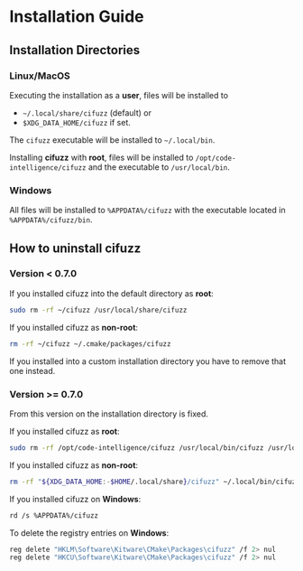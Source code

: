 # Installation Guide

## Installation Directories

### Linux/MacOS

Executing the installation as a **user**, files will be installed to

* `~/.local/share/cifuzz` (default) or
* `$XDG_DATA_HOME/cifuzz` if set.

The `cifuzz` executable will be installed to `~/.local/bin`.

Installing **cifuzz** with **root**, files will be installed to
`/opt/code-intelligence/cifuzz` and the executable to `/usr/local/bin`.

### Windows

All files will be installed to `%APPDATA%/cifuzz` with the executable located in `%APPDATA%/cifuzz/bin`.

## How to uninstall cifuzz

### Version < 0.7.0

If you installed cifuzz into the default directory as **root**:

```bash
sudo rm -rf ~/cifuzz /usr/local/share/cifuzz
```

If you installed cifuzz as **non-root**:

```bash
rm -rf ~/cifuzz ~/.cmake/packages/cifuzz
```

If you installed into a custom installation directory you have to remove that one instead.

### Version >= 0.7.0

From this version on the installation directory is fixed.

If you installed cifuzz as **root**:

```bash
sudo rm -rf /opt/code-intelligence/cifuzz /usr/local/bin/cifuzz /usr/local/share/cifuzz
```

If you installed cifuzz as **non-root**:

```bash
rm -rf "${XDG_DATA_HOME:-$HOME/.local/share}/cifuzz" ~/.local/bin/cifuzz ~/.cmake/packages/cifuzz
```

If you installed cifuzz on **Windows**:

```bash
rd /s %APPDATA%/cifuzz
```

To delete the registry entries on **Windows**:

```bash
reg delete "HKLM\Software\Kitware\CMake\Packages\cifuzz" /f 2> nul
reg delete "HKCU\Software\Kitware\CMake\Packages\cifuzz" /f 2> nul
```
